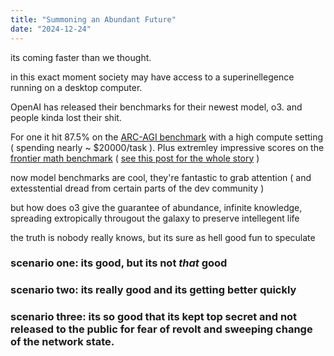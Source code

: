 ```yaml
---
title: "Summoning an Abundant Future"
date: "2024-12-24"
---
```



its coming faster than we thought. 

in this exact moment society may have access to a superinellegence running on a desktop computer. 

OpenAI has released their benchmarks for their newest model, o3. and people kinda lost their shit. 

For one it hit 87.5% on the [ARC-AGI benchmark](https://arcprize.org) with a high compute setting ( spending nearly ~ $20000/task ). Plus extremley impressive scores on the [frontier math benchmark](https://arxiv.org/abs/2411.04872) ( [see this post for the whole story]( "https://twitter.com/OpenAI/status/1870186518230511844?ref_src=twsrc%5Etfw") )


now model benchmarks are cool, they're fantastic to grab attention ( and extesstential dread from certain parts of the dev community )

but how does o3 give the guarantee of abundance, infinite knowledge, spreading extropically througout the galaxy to preserve intellegent life

the truth is nobody really knows, but its sure as hell good fun to speculate

### scenario one: its good, but its not *that* good


### scenario two: its really good and its getting better quickly


### scenario three: its so good that its kept top secret and not released to the public for fear of revolt and sweeping change of the network state. 